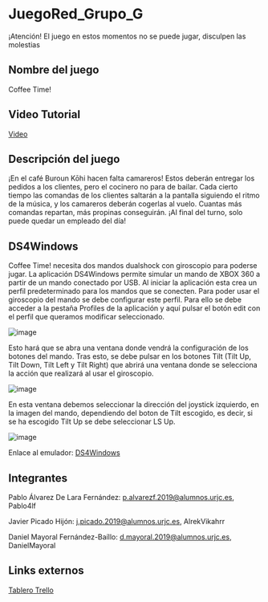 # JuegoRed_Grupo_G

¡Atención! El juego en estos momentos no se puede jugar, disculpen las molestias

## Nombre del juego

Coffee Time!

## Video Tutorial
[Video](https://youtu.be/phiw4yo-_HA)

## Descripción del juego

¡En el café Buroun Kōhi hacen falta camareros! Estos deberán entregar los pedidos a los clientes, pero el cocinero no para de bailar. Cada cierto tiempo las comandas de los clientes saltarán a la pantalla siguiendo el ritmo de la música, y los camareros deberán cogerlas al vuelo. Cuantas más comandas repartan, más propinas conseguirán. ¡Al final del turno, solo puede quedar un empleado del día!

## DS4Windows
Coffee Time! necesita dos mandos dualshock con giroscopio para poderse jugar. La aplicación DS4Windows permite simular un mando de XBOX 360 a partir de un mando conectado por USB. Al iniciar la aplicación esta crea un perfil predeterminado para los mandos que se conecten. Para poder usar el giroscopio del mando se debe configurar este perfil. Para ello se debe acceder a la pestaña Profiles de la aplicación y aquí pulsar el botón edit con el perfil que queramos modificar seleccionado.

![image](https://user-images.githubusercontent.com/91623804/139132614-b27a3cdd-bf71-4375-a78f-16abd2d1d5f0.png)

Esto hará que se abra una ventana donde vendrá la configuración de los botones del mando. Tras esto, se debe pulsar en los botones Tilt (Tilt Up, Tilt Down, Tilt Left y Tilt Right) que abrirá una ventana donde se selecciona la acción que realizará al usar el giroscopio.

![image](https://user-images.githubusercontent.com/91623804/139132699-5d4e6015-bc2b-47d0-8535-5c98895fdd97.png)

En esta ventana debemos seleccionar la dirección del joystick izquierdo, en la imagen del mando, dependiendo del boton de Tilt escogido, es decir, si se ha escogido Tilt Up se debe seleccionar LS Up.

![image](https://user-images.githubusercontent.com/91623804/139132784-379450b4-7560-4056-8196-f59dbc9734e4.png)

Enlace al emulador: [DS4Windows](https://ryochan7.github.io/ds4windows-site/)



## Integrantes
Pablo Álvarez De Lara Fernández: p.alvarezf.2019@alumnos.urjc.es, Pablo4lf

Javier Picado Hijón: j.picado.2019@alumnos.urjc.es, AlrekVikahrr

Daniel Mayoral Fernández-Baíllo: d.mayoral.2019@alumnos.urjc.es, DanielMayoral

## Links externos

[Tablero Trello](https://trello.com/b/bkCbq945/coffee-time)
